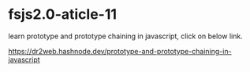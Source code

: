 # fsjs2.0-aticle-11

learn prototype and prototype chaining in javascript, click on below link.

https://dr2web.hashnode.dev/prototype-and-prototype-chaining-in-javascript
